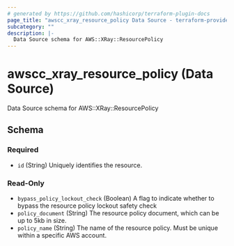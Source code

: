 ```yaml
---
# generated by https://github.com/hashicorp/terraform-plugin-docs
page_title: "awscc_xray_resource_policy Data Source - terraform-provider-awscc"
subcategory: ""
description: |-
  Data Source schema for AWS::XRay::ResourcePolicy
---
```


# awscc_xray_resource_policy (Data Source)

Data Source schema for AWS::XRay::ResourcePolicy



<!-- schema generated by tfplugindocs -->
## Schema

### Required

- `id` (String) Uniquely identifies the resource.

### Read-Only

- `bypass_policy_lockout_check` (Boolean) A flag to indicate whether to bypass the resource policy lockout safety check
- `policy_document` (String) The resource policy document, which can be up to 5kb in size.
- `policy_name` (String) The name of the resource policy. Must be unique within a specific AWS account.


